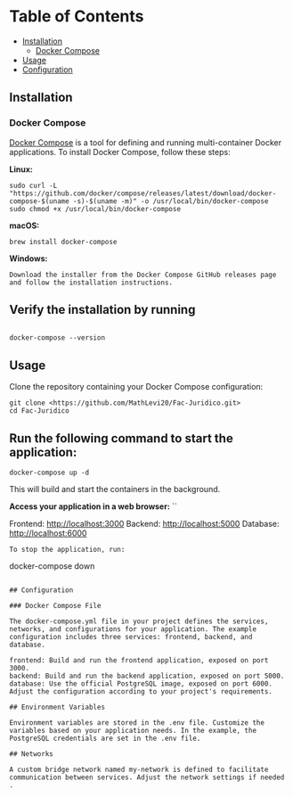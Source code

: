 # Table of Contents

- [Installation](#installation)
  - [Docker Compose](#docker-compose)
- [Usage](#usage)
- [Configuration](#configuration)

## Installation

### Docker Compose

[Docker Compose](https://docs.docker.com/compose/) is a tool for defining and running multi-container Docker applications. To install Docker Compose, follow these steps:

**Linux:**

```
sudo curl -L "https://github.com/docker/compose/releases/latest/download/docker-compose-$(uname -s)-$(uname -m)" -o /usr/local/bin/docker-compose
sudo chmod +x /usr/local/bin/docker-compose
```

**macOS:**

```
brew install docker-compose
```

**Windows:**

```
Download the installer from the Docker Compose GitHub releases page and follow the installation instructions.
```

## Verify the installation by running

```

docker-compose --version
```

## Usage
Clone the repository containing your Docker Compose configuration:

```
git clone <https://github.com/MathLevi20/Fac-Juridico.git>
cd Fac-Juridico
```

## Run the following command to start the application:

```
docker-compose up -d
```

This will build and start the containers in the background.

**Access your application in a web browser:**
``

Frontend: <http://localhost:3000>
Backend: <http://localhost:5000>
Database: <http://localhost:6000>

```
To stop the application, run:
```

docker-compose down

```

## Configuration

### Docker Compose File

The docker-compose.yml file in your project defines the services, networks, and configurations for your application. The example configuration includes three services: frontend, backend, and database.

frontend: Build and run the frontend application, exposed on port 3000.
backend: Build and run the backend application, exposed on port 5000.
database: Use the official PostgreSQL image, exposed on port 6000.
Adjust the configuration according to your project's requirements.

## Environment Variables

Environment variables are stored in the .env file. Customize the variables based on your application needs. In the example, the PostgreSQL credentials are set in the .env file.

## Networks

A custom bridge network named my-network is defined to facilitate communication between services. Adjust the network settings if needed .
